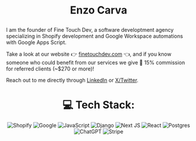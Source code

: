 # <p align="center"> Enzo Carva </p>
I am the founder of Fine Touch Dev, a software developtment agency specializing in Shopify development and Google Workspace automations with Google Apps Script.

Take a look at our website 👉 [finetouchdev.com](https://finetouchdev.com) 👈, and if you know someone who could benefit from our services we give 🤑 15% commission for referred clients (~$270 or more)!

Reach out to me directly through [LinkedIn](https://www.linkedin.com/in/enzo-carvalho-872218230/) or [X/Twitter](https://x.com/Enzocarva).

<div align="center">

# 💻 Tech Stack:
![Shopify](https://img.shields.io/badge/shopify-7AB55C.svg?style=for-the-badge&logo=shopify&logoColor=white) ![Google](https://img.shields.io/badge/google-4285F4?style=for-the-badge&logo=google&logoColor=white) ![JavaScript](https://img.shields.io/badge/javascript-%23323330.svg?style=for-the-badge&logo=javascript&logoColor=%23F7DF1E) ![Django](https://img.shields.io/badge/django-%23092E20.svg?style=for-the-badge&logo=django&logoColor=white) ![Next JS](https://img.shields.io/badge/Next-black?style=for-the-badge&logo=next.js&logoColor=white) ![React](https://img.shields.io/badge/react-%2320232a.svg?style=for-the-badge&logo=react&logoColor=%2361DAFB) ![Postgres](https://img.shields.io/badge/postgres-%23316192.svg?style=for-the-badge&logo=postgresql&logoColor=white) ![ChatGPT](https://img.shields.io/badge/chatGPT-74aa9c?style=for-the-badge&logo=openai&logoColor=white) ![Stripe](https://img.shields.io/badge/Stripe-5469d4?style=for-the-badge&logo=stripe&logoColor=ffffff)

</div>
